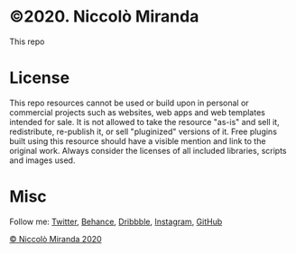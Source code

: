 # ©2020. Niccolò Miranda

This repo 

# License
This repo resources cannot be used or build upon in personal or commercial projects such as websites, web apps and web templates intended for sale. It is not allowed to take the resource "as-is" and sell it, redistribute, re-publish it, or sell "pluginized" versions of it. Free plugins built using this resource should have a visible mention and link to the original work. Always consider the licenses of all included libraries, scripts and images used.

# Misc

Follow me: [Twitter](https://twitter.com/niccolomiranda), [Behance](https://behance.com/niccolomiranda), [Dribbble](https://dribbble.com/niccolomiranda), [Instagram](https://www.instagram.com/niccolomiranda/), [GitHub](https://github.com/niccolomiranda) 

[© Niccolò Miranda 2020](http://www.niccolomiranda.com)
